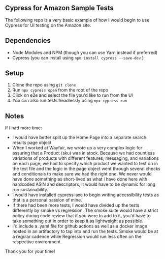 ## Cypress for Amazon Sample Tests ##

The following repo is a very basic example of how I would begin to use Cypress for UI testing on the Amazon site.  

## Dependencies ##
- Node Modules and NPM (though you can use Yarn instead if preferred)
- Cypress (you can install using `npm install cypress --save-dev` )

## Setup ##
1.  Clone the repo using `git clone`
2.  Run `npx cypress open` from the root of the repo
3.  Click on e2e and select the file you'd like to run from the UI
4.  You can also run tests headlessly using `npx cypress run`

## Notes ##
If I had more time:
- I would have better split up the Home Page into a separate search results page object
- When I worked at Wayfair, we wrote up a very complex logic for assuring that a Product (sku) was in stock.  Because we had countless variations of products with different features, messaging, and variations on each page, we had to specify which product we wanted to test on in the test file and the logic in the page object went through several checks and conditionals to make sure we had the right one.  We never would have done something as short-lived as what I have done here with hardcoded ASIN and descriptors, it would have to be dynamic for long run sustainability. 
- I would have installed cypress-axe to begin writing accessibility tests as that is a personal passion of mine.
- If there had been more tests, I would have divided up the tests differently by smoke vs regression.  The smoke suite would have a strict policy during code review that if you were to add to it, you'd have to take something out in order to keep it as lightweight as possible.
- I'd include a .yaml file for github actions as well as a docker image hosted in an artifactory to tap into and run the tests.  Smoke would be at a regular cadence while Regression would run less often on the respective environment.

Thank you for your time!